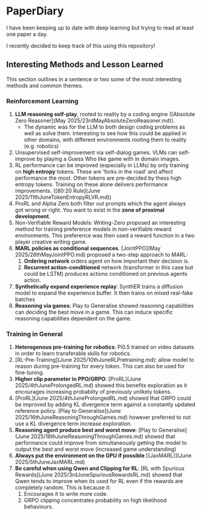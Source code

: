 # PaperDiary
I have been keeping up to date with deep learning but trying to read at least one paper a day.

I recently decided to keep track of this using this repository!

## Interesting Methods and Lesson Learned
This section outlines in a sentence or two some of the most interesting methods and common themes.

### Reinforcement Learning
1. **LLM reasoning self-play**, rooted to reality by a coding engine ([Absolute Zero Reasoner](May 2025/23rdMayAbsoluteZeroReasoner.md)).
    - The dynamic was for the LLM to both design coding problems as well as solve them. Interesting to see how this 
      could be applied in other domains, with different environments rooting them to reality (e.g. robotics)
2. Unsupervised self-improvement via self-dialog games. VLMs can self-improve by playing a
Guess Who like game with in domain images. 
3. RL performance can be improved (especially in LLMs) by only training on **high entropy** tokens.
These are 'forks in the road' and affect performance the most. Other tokens are pre-decided by thess high entropy tokens.
Training on these alone delivers performance improvements. ([80:20 Rule](June 2025/11thJuneTokenEntropyRLVR.md))
4. ProRL and Alpha Zero both filter out prompts which the agent always got wrong or right.
You want to exist in the **zone of proximal development**.
5. Non-Verifiable Reward Models: Writing-Zero proposed an interesting method for training preference models in non-verifiable reward 
environments. This preference was then used a reward function in a two player creative writing game.
6. **MARL policies as conditional sequences**. [JointPPO](May 2025/28thMayJointPPO.md) proposed a two-step approach to MARL: 
    1) **Ordering network** orders agent on how important their decision is.
    2) **Recurrent action-conditioned** network (transformer in this case but could be LSTM) produces actions conditioned on previous agents action.
7. **Synthetically expand experience replay**: SynthER trains a diffusion model to expand the experience buffer. It then trains on mixed real-fake batches
8. **Reasoning via games**: Play to Generalise showed reasoning capabilities can deciding the best move in a game. This 
can induce specific reasoning capabilities dependent on the game.



### Training in General
1. **Heterogenous pre-training for robotics**: Pi0.5 trained on video datasets in order to learn transferable skills for robotics.
2. [RL-Pre-Training](June 2025/10thJuneRLPretraining.md): allow model to reason during pre-training for every token. This can also be used for fine-tuning.
3. **Higher clip parameter in PPO/GRPO**: [ProRL](June 2025/4thJuneProlongedRL.md) showed this benefits exploration as it encourages increasing probablity of previously unlikely tokens.
4. [ProRL](June 2025/4thJuneProlongedRL.md) showed that GRPO could be improved by adding KL divergence term against a constantly updated reference policy. 
[Play to Generalise](June 2025/16thJuneReasoningThroughGames.md) however preferred to not use a KL divergence term increase exploration.
5. **Reasoning agent produce best and worst move**: [Play to Generalise](June 2025/16thJuneReasoningThroughGames.md) showed that performance could improve from 
simultaneously getting the model to output the best and worst move (increased game understanding)
6. **Always put the environment on the GPU if possible** [(JaxMARL)](June 2025/5thJuneJaxMARL.md)
7. **Be careful when using Qwen and Clipping for RL**: [RL with Spurious Rewards](June 2025/3rdJuneSpuriousRewardsRL.md) showed that Qwen
tends to improve when its used for RL even if the rewards are completely random. This is because it:
   1. Encourages it to write more code.
   2. GRPO clipping concentrates probability on high likelihood behaviours.